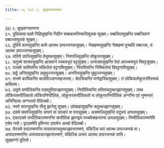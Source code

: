 ```yaml
---
title: ०६ (७) २. सुखवग्गवण्णना

---
```

(७) २. सुखवग्गवण्णना  
६५. दुतियस्स पठमे गिहिसुखन्ति गिहीनं सब्बकामनिप्फत्तिमूलकं सुखम्। पब्बजितसुखन्ति पब्बजितानं पब्बज्जामूलकं सुखम्।  
६६. दुतिये कामसुखन्ति कामे आरब्भ उप्पज्जनकसुखम्। नेक्खम्मसुखन्ति नेक्खम्मं वुच्चति पब्बज्जा, तं आरब्भ उप्पज्जनकसुखम्।  
६७. ततिये उपधिसुखन्ति तेभूमकसुखम्। निरुपधिसुखन्ति लोकुत्तरसुखम्।  
६८. चतुत्थे सासवसुखन्ति आसवानं पच्चयभूतं वट्टसुखम्। अनासवसुखन्ति तेसं अपच्चयभूतं विवट्टसुखम्।  
६९. पञ्चमे सामिसन्ति संकिलेसं वट्टगामिसुखम्। निरामिसन्ति निक्किलेसं विवट्टगामिसुखम्।  
७०. छट्ठे अरियसुखन्ति अपुथुज्जनसुखम्। अनरियसुखन्ति पुथुज्जनसुखम्।  
७१. सत्तमे कायिकन्ति कायविञ्ञाणसहजातम्। चेतसिकन्ति मनोद्वारिकसुखम्। तं लोकियलोकुत्तरमिस्सकं कथितम्।  
७२. अट्ठमे सप्पीतिकन्ति पठमदुतियज्झानसुखम्। निप्पीतिकन्ति ततियचतुत्थज्झानसुखम्। तत्थ लोकियसप्पीतिकतो लोकियनिप्पीतिकं, लोकुत्तरसप्पीतिकतो च लोकुत्तरनिप्पीतिकं अग्गन्ति एवं भुम्मन्तरं अभिन्दित्वा अग्गभावो वेदितब्बो।  
७३. नवमे सातसुखन्ति तीसु झानेसु सुखम्। उपेक्खासुखन्ति चतुत्थज्झानसुखम्।  
७४. दसमे समाधिसुखन्ति अप्पनं वा उपचारं वा पत्तसुखम्। असमाधिसुखन्ति तदुभयं अप्पत्तसुखम्।  
७५. एकादसमे सप्पीतिकारम्मणन्ति सप्पीतिकं झानद्वयं पच्चवेक्खन्तस्स उप्पन्नसुखम्। निप्पीतिकारम्मणेपि एसेव नयो। द्वादसमेपि इमिनाव उपायेन अत्थो वेदितब्बो।  
७७. तेरसमे रूपारम्मणन्ति रूपावचरचतुत्थज्झानारम्मणं, यंकिञ्चि रूपं आरब्भ उप्पज्जनकं वा। अरूपारम्मणन्ति अरूपावचरज्झानारम्मणं, यंकिञ्चि अरूपं आरब्भ उप्पज्जनकं वाति।  
सुखवग्गो दुतियो।  